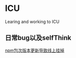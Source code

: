 # ICU
Learing and working to ICU

## 日常bug以及selfThink
[npm包次版本更新导致线上挂掉](https://github.com/liangzhuang327/Drips/blob/master/%E5%9D%91%E7%8E%8B%E9%A9%BE%E5%88%B0/node_modules%E4%BE%9D%E8%B5%96%E7%89%88%E6%9C%AC.md)
